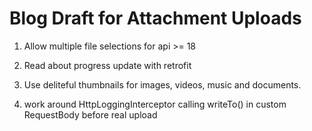 # Blog Draft for Attachment Uploads

1) Allow multiple file selections for api >= 18

2) Read about progress update with retrofit

3) Use deliteful thumbnails for images, videos, music and documents.

4) work around HttpLoggingInterceptor calling writeTo() in custom RequestBody before real upload

